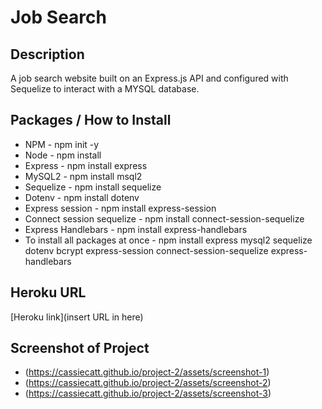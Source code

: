 # Job Search

## Description
A job search website built on an Express.js API and configured with Sequelize to interact with a MYSQL database. 

## Packages / How to Install
* NPM - npm init -y
* Node - npm install
* Express - npm install express 
* MySQL2 - npm install msql2 
* Sequelize - npm install sequelize 
* Dotenv - npm install dotenv
* Express session - npm install express-session
* Connect session sequelize - npm install connect-session-sequelize
* Express Handlebars - npm install express-handlebars
* To install all packages at once - npm install express mysql2 sequelize dotenv bcrypt express-session connect-session-sequelize express-handlebars

## Heroku URL
[Heroku link](insert URL in here)

## Screenshot of Project
* (https://cassiecatt.github.io/project-2/assets/screenshot-1)
* (https://cassiecatt.github.io/project-2/assets/screenshot-2)
* (https://cassiecatt.github.io/project-2/assets/screenshot-3)
